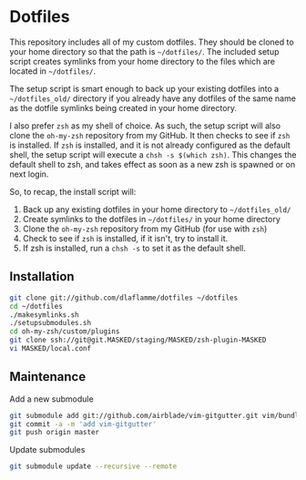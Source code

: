 Dotfiles
========
This repository includes all of my custom dotfiles.  They should be cloned to
your home directory so that the path is `~/dotfiles/`.  The included setup
script creates symlinks from your home directory to the files which are located
in `~/dotfiles/`.

The setup script is smart enough to back up your existing dotfiles into a
`~/dotfiles_old/` directory if you already have any dotfiles of the same name as
the dotfile symlinks being created in your home directory.

I also prefer `zsh` as my shell of choice.  As such, the setup script will also
clone the `oh-my-zsh` repository from my GitHub. It then checks to see if `zsh`
is installed.  If `zsh` is installed, and it is not already configured as the
default shell, the setup script will execute a `chsh -s $(which zsh)`.  This
changes the default shell to zsh, and takes effect as soon as a new zsh is
spawned or on next login.

So, to recap, the install script will:

1. Back up any existing dotfiles in your home directory to `~/dotfiles_old/`
2. Create symlinks to the dotfiles in `~/dotfiles/` in your home directory
3. Clone the `oh-my-zsh` repository from my GitHub (for use with `zsh`)
4. Check to see if `zsh` is installed, if it isn't, try to install it.
5. If zsh is installed, run a `chsh -s` to set it as the default shell.

Installation
------------

``` bash
git clone git://github.com/dlaflamme/dotfiles ~/dotfiles
cd ~/dotfiles
./makesymlinks.sh
./setupsubmodules.sh
cd oh-my-zsh/custom/plugins
git clone ssh://git@git.MASKED/staging/MASKED/zsh-plugin-MASKED
vi MASKED/local.conf
```

Maintenance
------------

Add a new submodule
``` bash
git submodule add git://github.com/airblade/vim-gitgutter.git vim/bundle/vim-gitgutter
git commit -a -m 'add vim-gitgutter'
git push origin master
```

Update submodules
``` bash
git submodule update --recursive --remote
```
